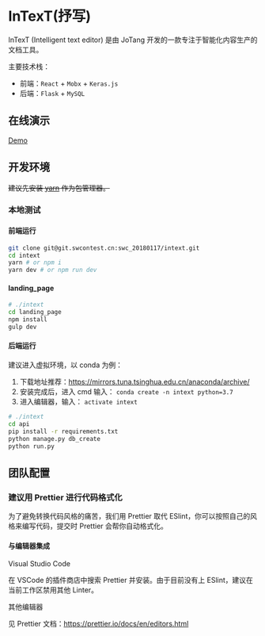 # InTexT(抒写)

InTexT (Intelligent text editor) 是由 JoTang 开发的一款专注于智能化内容生产的文档工具。

主要技术栈：

- 前端：`React` + `Mobx` + `Keras.js`
- 后端：`Flask` + `MySQL`

## 在线演示

[Demo](https://intext.jotang.party)

## 开发环境

~~建议先安装 [yarn](https://yarnpkg.com/zh-Hans/docs/install) 作为包管理器。~~

### 本地测试

#### 前端运行

```bash
git clone git@git.swcontest.cn:swc_20180117/intext.git
cd intext
yarn # or npm i
yarn dev # or npm run dev
```

#### landing_page

```bash
# ./intext
cd landing_page
npm install
gulp dev
```

#### 后端运行

建议进入虚拟环境，以 conda 为例：

1. 下载地址推荐：<https://mirrors.tuna.tsinghua.edu.cn/anaconda/archive/>
2. 安装完成后，进入 cmd 输入：
   `conda create -n intext python=3.7`
3. 进入编辑器，输入：
   `activate intext`

```bash
# ./intext
cd api
pip install -r requirements.txt
python manage.py db_create
python run.py
```

## 团队配置

### 建议用 Prettier 进行代码格式化

为了避免转换代码风格的痛苦，我们用 Prettier 取代 ESlint，你可以按照自己的风格来编写代码，提交时 Prettier 会帮你自动格式化。

#### 与编辑器集成

Visual Studio Code

在 VSCode 的插件商店中搜索 Prettier 并安装。由于目前没有上 ESlint，建议在当前工作区禁用其他 Linter。

其他编辑器

见 Prettier 文档：<https://prettier.io/docs/en/editors.html>
